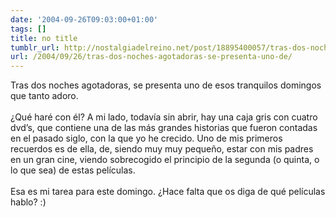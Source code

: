 ```yaml
---
date: '2004-09-26T09:03:00+01:00'
tags: []
title: no title
tumblr_url: http://nostalgiadelreino.net/post/18895400057/tras-dos-noches-agotadoras-se-presenta-uno-de
url: /2004/09/26/tras-dos-noches-agotadoras-se-presenta-uno-de/
---
```


<p>Tras dos noches agotadoras, se presenta uno de esos tranquilos domingos que tanto adoro.<br/><br/>¿Qué haré con él? A mi lado, todavía sin abrir, hay una caja gris con cuatro dvd&rsquo;s, que contiene una de las más grandes historias que fueron contadas en el pasado siglo, con la que yo he crecido. Uno de mis primeros recuerdos es de ella, de, siendo muy muy pequeño, estar con mis padres en un gran cine, viendo sobrecogido el principio de la segunda (o quinta, o lo que sea) de estas películas.<br/><br/>Esa es mi tarea para este domingo. ¿Hace falta que os diga de qué películas hablo? :)</p><div class="blogger-post-footer"><img width="1" height="1" src="https://blogger.googleusercontent.com/tracker/1180118427259117074-7524159678633744225?l=nostalgiadelreino.blogspot.com" alt=""/></div>
